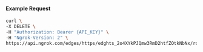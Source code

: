 <!-- Code generated for API Clients. DO NOT EDIT. -->

#### Example Request

```bash
curl \
-X DELETE \
-H "Authorization: Bearer {API_KEY}" \
-H "Ngrok-Version: 2" \
https://api.ngrok.com/edges/https/edghts_2o4XYkPJQmw3RmD2htfZOtkNbNx/routes/edghtsrt_2o4XYhghTRIBcSkSHcoZ9ujIREg/saml
```
